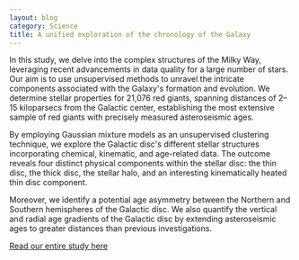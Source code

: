```yaml
---
layout: blog
category: Science
title: A unified exploration of the chronology of the Galaxy
---
```

In this study, we delve into the complex structures of the Milky Way, leveraging recent advancements in data quality for a large number of stars.
Our aim is to use unsupervised methods to unravel the intricate components associated with the Galaxy's formation and evolution.
We determine stellar properties for 21,076 red giants, spanning distances of 2–15 kiloparsecs from the Galactic center, establishing the most extensive sample of red giants with precisely measured asteroseismic ages.

By employing Gaussian mixture models as an unsupervised clustering technique, we explore the Galactic disc's different stellar structures incorporating chemical, kinematic, and age-related data.
The outcome reveals four distinct physical components within the stellar disc: the thin disc, the thick disc, the stellar halo, and an interesting kinematically heated thin disc component.

Moreover, we identify a potential age asymmetry between the Northern and Southern hemispheres of the Galactic disc. We also quantify the vertical and radial age gradients of the Galactic disc by extending asteroseismic ages to greater distances than previous investigations. 

<a href="https://ui.adsabs.harvard.edu/abs/2023MNRAS.524.1634S/abstract" target="_blank">Read our entire study here</a>
